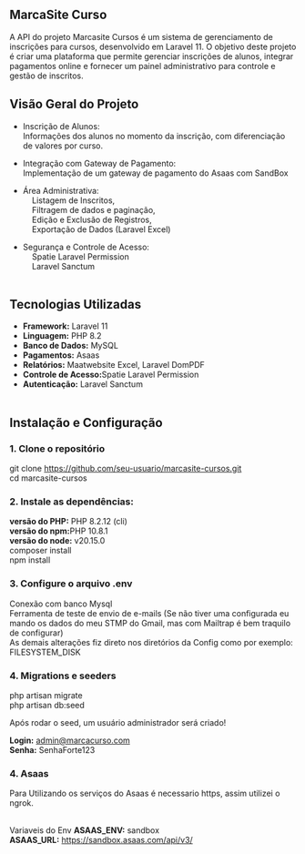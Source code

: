 ## MarcaSite Curso

A API do projeto Marcasite Cursos é um sistema de gerenciamento de inscrições para cursos, desenvolvido em Laravel 11. O objetivo deste projeto é criar uma plataforma que permite gerenciar inscrições de alunos, integrar pagamentos online e fornecer um painel administrativo para controle e gestão de inscritos.

## Visão Geral do Projeto

- Inscrição de Alunos: </br>
Informações dos alunos no momento da inscrição, com diferenciação de valores por curso.
- Integração com Gateway de Pagamento: </br>
 Implementação de um gateway de pagamento do Asaas com SandBox
- Área Administrativa: </br>
&nbsp; &nbsp; Listagem de Inscritos, </br>
&nbsp; &nbsp; Filtragem de dados e paginação, </br>
&nbsp; &nbsp; Edição e Exclusão de Registros, </br>
&nbsp; &nbsp; Exportação de Dados (Laravel Excel)</br>

- Segurança e Controle de Acesso:</br>
&nbsp; &nbsp; Spatie Laravel Permission </br>
&nbsp; &nbsp; Laravel Sanctum  </br></br>

## Tecnologias Utilizadas

- <strong>Framework:</strong> Laravel 11 </br>
- <strong>Linguagem:</strong> PHP 8.2 </br>
- <strong>Banco de Dados:</strong> MySQL </br>
- <strong>Pagamentos:</strong> Asaas </br>
- <strong>Relatórios:</strong> Maatwebsite Excel, Laravel DomPDF </br>
- <strong>Controle de Acesso:</strong>Spatie Laravel Permission</br>
- <strong>Autenticação:</strong> Laravel Sanctum </br></br>

## Instalação e Configuração

<strong><h3>1. Clone o repositório</h3></strong>

git clone https://github.com/seu-usuario/marcasite-cursos.git </br>
cd marcasite-cursos

<strong><h3>2. Instale as dependências:</h3></strong>

<strong>versão do PHP:</strong> PHP 8.2.12 (cli)<br/>
<strong>versão do npm:</strong>PHP 10.8.1<br/>
<strong>versão do node:</strong> v20.15.0<br/>
composer install </br>
npm install

<strong><h3>3. Configure o arquivo .env</h3></strong>

Conexão com banco Mysql </br>
Ferramenta de teste de envio de e-mails (Se não tiver uma configurada eu mando os dados do meu STMP do Gmail, mas com Mailtrap é bem traquilo de configurar)</br>
As demais alterações fiz direto nos diretórios da Config como por exemplo: FILESYSTEM_DISK</br>

<strong><h3>4. Migrations e seeders </h3></strong>
php artisan migrate </br>
php artisan db:seed </br>

Após rodar o seed, um usuário administrador será criado! <br/>

<strong>Login:</strong> admin@marcacurso.com <br/>
<strong>Senha:</strong> SenhaForte123

<strong><h3>4. Asaas</h3></strong>

Para Utilizando os serviços do Asaas é necessario https, assim utilizei o ngrok. <br/>
<br/>

Variaveis do Env
<strong>ASAAS_ENV:</strong> sandbox <br/>
<strong>ASAAS_URL:</strong> https://sandbox.asaas.com/api/v3/













